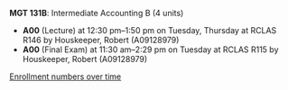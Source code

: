 **MGT 131B**: Intermediate Accounting B (4 units)

- **A00** (Lecture) at 12:30 pm–1:50 pm on Tuesday, Thursday at RCLAS R146 by Houskeeper, Robert (A09128979)
- **A00** (Final Exam) at 11:30 am–2:29 pm on Tuesday at RCLAS R115 by Houskeeper, Robert (A09128979)

[Enrollment numbers over time](./MGT131B.tsv)
